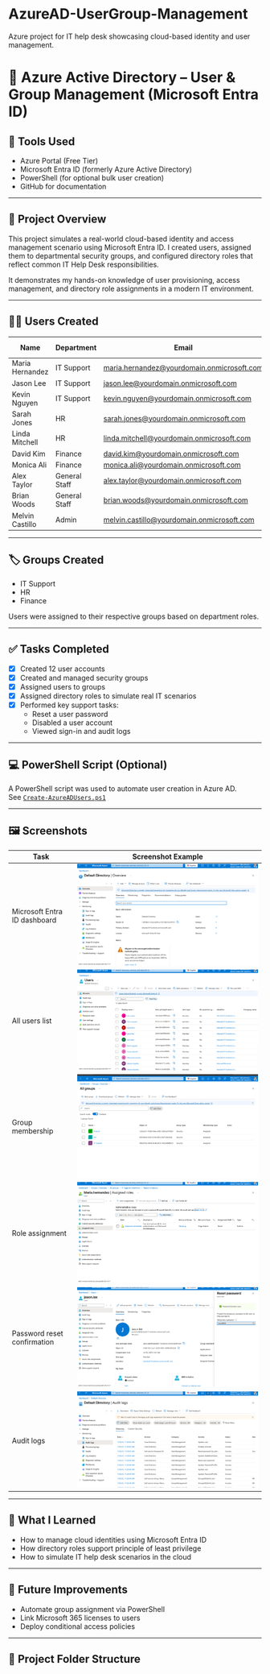# AzureAD-UserGroup-Management
Azure project for IT help desk showcasing cloud-based identity and user management.
# 💼 Azure Active Directory – User & Group Management (Microsoft Entra ID)

## 🧰 Tools Used
- Azure Portal (Free Tier)
- Microsoft Entra ID (formerly Azure Active Directory)
- PowerShell (for optional bulk user creation)
- GitHub for documentation

---

## 📌 Project Overview

This project simulates a real-world cloud-based identity and access management scenario using Microsoft Entra ID. I created users, assigned them to departmental security groups, and configured directory roles that reflect common IT Help Desk responsibilities.

It demonstrates my hands-on knowledge of user provisioning, access management, and directory role assignments in a modern IT environment.

---

## 🧑‍💻 Users Created

| Name               | Department        | Email                                  | Role Assigned              |
|--------------------|-------------------|----------------------------------------|----------------------------|
| Maria Hernandez    | IT Support        | maria.hernandez@yourdomain.onmicrosoft.com | Password Administrator     |
| Jason Lee          | IT Support        | jason.lee@yourdomain.onmicrosoft.com   | None                       |
| Kevin Nguyen       | IT Support        | kevin.nguyen@yourdomain.onmicrosoft.com| None                       |
| Sarah Jones        | HR                | sarah.jones@yourdomain.onmicrosoft.com | User Administrator         |
| Linda Mitchell     | HR                | linda.mitchell@yourdomain.onmicrosoft.com | None                   |
| David Kim          | Finance           | david.kim@yourdomain.onmicrosoft.com   | None                       |
| Monica Ali         | Finance           | monica.ali@yourdomain.onmicrosoft.com  | None                       |
| Alex Taylor        | General Staff     | alex.taylor@yourdomain.onmicrosoft.com | None                       |
| Brian Woods        | General Staff     | brian.woods@yourdomain.onmicrosoft.com | None                       |
| Melvin Castillo    | Admin             | melvin.castillo@yourdomain.onmicrosoft.com | Global Administrator    |

---

## 🏷️ Groups Created

- IT Support  
- HR  
- Finance  

Users were assigned to their respective groups based on department roles.

---

## ✅ Tasks Completed

- [x] Created 12 user accounts
- [x] Created and managed security groups
- [x] Assigned users to groups
- [x] Assigned directory roles to simulate real IT scenarios
- [x] Performed key support tasks:
  - Reset a user password
  - Disabled a user account
  - Viewed sign-in and audit logs

---

## 💻 PowerShell Script (Optional)

A PowerShell script was used to automate user creation in Azure AD.  
See [`Create-AzureADUsers.ps1`](./Create-AzureADUsers.ps1)

---

## 🖼️ Screenshots

| Task                                | Screenshot Example                  |
|-------------------------------------|-------------------------------------|
| Microsoft Entra ID dashboard        | ![Dashboard](DASHBOAERD.png) |
| All users list                      | ![Users](ALL_USERS.png) |
| Group membership                    | ![Groups](ALL_GROUPS.png) |
| Role assignment                     | ![Roles](Assign_Directory_Roles.png) |
| Password reset confirmation         | ![Reset](RESET_PASSWORD.png) |
| Audit logs                          | ![Audit](AUDIT_LOGS.png) |

---

## 🧠 What I Learned

- How to manage cloud identities using Microsoft Entra ID
- How directory roles support principle of least privilege
- How to simulate IT help desk scenarios in the cloud

---

## 🚀 Future Improvements

- Automate group assignment via PowerShell
- Link Microsoft 365 licenses to users
- Deploy conditional access policies

---

## 📎 Project Folder Structure

